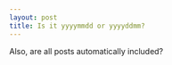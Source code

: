 ```yaml
---
layout: post
title: Is it yyyymmdd or yyyyddmm?
---
```


Also, are all posts automatically included?
